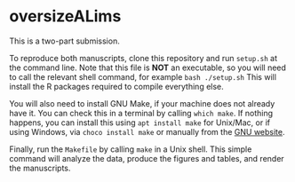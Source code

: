 
<!-- README.md is generated from README.Rmd. Please edit that file -->

# oversizeALims

This is a two-part submission.

To reproduce both manuscripts, clone this repository and run `setup.sh`
at the command line. Note that this file is **NOT** an executable, so
you will need to call the relevant shell command, for example
`bash ./setup.sh` This will install the R packages required to compile
everything else.

You will also need to install GNU Make, if your machine does not already
have it. You can check this in a terminal by calling `which make`. If
nothing happens, you can install this using `apt install make` for
Unix/Mac, or if using Windows, via `choco install make` or manually from
the [GNU website](https://www.gnu.org/software/make/).

Finally, run the `Makefile` by calling `make` in a Unix shell. This
simple command will analyze the data, produce the figures and tables,
and render the manuscripts.

